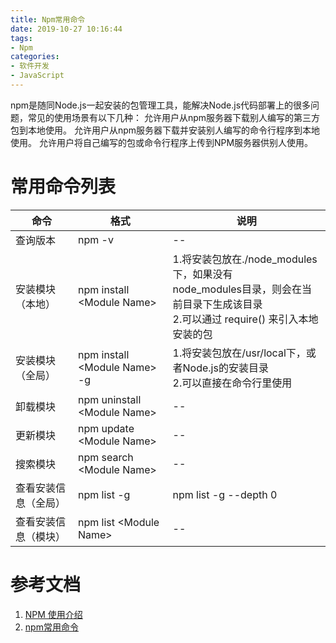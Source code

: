 ```yaml
---
title: Npm常用命令
date: 2019-10-27 10:16:44
tags:
- Npm
categories:
- 软件开发
- JavaScript
---
```


npm是随同Node.js一起安装的包管理工具，能解决Node.js代码部署上的很多问题，常见的使用场景有以下几种：
允许用户从npm服务器下载别人编写的第三方包到本地使用。
允许用户从npm服务器下载并安装别人编写的命令行程序到本地使用。
允许用户将自己编写的包或命令行程序上传到NPM服务器供别人使用。

# 常用命令列表

|命令|格式|说明|
|--|--|--|
|查询版本|npm -v|--|
|安装模块（本地）|npm install &lt;Module Name&gt;|1.将安装包放在./node_modules下，如果没有</br>node_modules目录，则会在当前目录下生成该目录</br>2.可以通过 require() 来引入本地安装的包|
|安装模块（全局）|npm install &lt;Module Name&gt; -g|1.将安装包放在/usr/local下，或者Node.js的安装目录</br>2.可以直接在命令行里使用|
|卸载模块|npm uninstall &lt;Module Name&gt;|--|
|更新模块|npm update &lt;Module Name&gt;|--|
|搜索模块|npm search &lt;Module Name&gt;|--|
|查看安装信息（全局）|npm list -g|npm list -g --depth 0|
|查看安装信息（模块）|npm list &lt;Module Name&gt;|--|


# 参考文档

1. [NPM 使用介绍](https://www.runoob.com/nodejs/nodejs-npm.html)
2. [npm常用命令](https://www.jianshu.com/p/7ea13d57638b)
